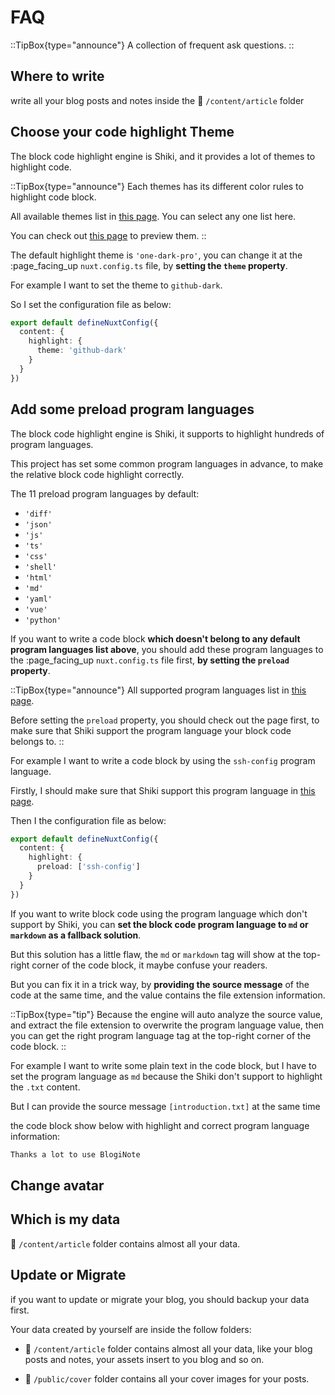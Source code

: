 # FAQ

::TipBox{type="announce"}
A collection of frequent ask questions.
::

## Where to write
write all your blog posts and notes inside the :file_folder: `/content/article` folder

## Choose your code highlight Theme
The block code highlight engine is Shiki, and it provides a lot of themes to highlight code.

::TipBox{type="announce"}
Each themes has its different color rules to highlight code block.

All available themes list in [this page](https://github.com/shikijs/shiki/blob/main/docs/themes.md#all-theme). You can select any one list here.

You can check out [this page](https://vscodethemes.com/) to preview them.
::

The default highlight theme is `'one-dark-pro'`, you can change it at the :page_facing_up `nuxt.config.ts` file, by **setting the `theme` property**.

For example I want to set the theme to `github-dark`.

So I set the configuration file as below:

```ts [nuxt.config.ts] {4}
export default defineNuxtConfig({
  content: {
    highlight: {
      theme: 'github-dark'
    }
  }
})
```

## Add some preload program languages
The block code highlight engine is Shiki, it supports to highlight hundreds of program languages.

This project has set some common program languages in advance, to make the relative block code highlight correctly.

The 11 preload program languages by default:

* `'diff'`
* `'json'`
* `'js'`
* `'ts'`
* `'css'`
* `'shell'`
* `'html'`
* `'md'`
* `'yaml'`
* `'vue'`
* `'python'`

If you want to write a code block **which doesn't belong to any default program languages list above**, you should add these program languages to the :page_facing_up `nuxt.config.ts` file first, **by setting the `preload` property**.

::TipBox{type="announce"}
All supported program languages list in [this page](https://github.com/shikijs/shiki/blob/main/docs/languages.md).

Before setting the `preload` property, you should check out the page first, to make sure that Shiki support the program language your block code belongs to.
::

For example I want to write a code block by using the `ssh-config` program language.

Firstly, I should make sure that Shiki support this program language in [this page](https://github.com/shikijs/shiki/blob/main/docs/languages.md).

Then I the configuration file as below:

```ts [nuxt.config.ts] {4}
export default defineNuxtConfig({
  content: {
    highlight: {
      preload: ['ssh-config']
    }
  }
})
```


If you want to write block code using the program language which don't support by Shiki, you can **set the block code program language to `md` or `markdown` as a fallback solution**.

But this solution has a little flaw, the `md` or `markdown` tag will show at the top-right corner of the code block, it maybe confuse your readers.

But you can fix it in a trick way, by **providing the source message** of the code at the same time, and the value contains the file extension information.

::TipBox{type="tip"}
Because the engine will auto analyze the source value, and extract the file extension to overwrite the program language value, then you can get the right program language tag at the top-right corner of the code block.
::

For example I want to write some plain text in the code block, but I have to set the program language as `md` because the Shiki don't support to highlight the `.txt` content.

But I can provide the source message `[introduction.txt]` at the same time

the code block show below with highlight and correct program language information:

```md [introduction.txt]
Thanks a lot to use BlogiNote
```

## Change avatar
## Which is my data
:file_folder: `/content/article` folder contains almost all your data.

## Update or Migrate
if you want to update or migrate your blog, you should backup your data first.

Your data created by yourself are inside the follow folders:

* :file_folder: `/content/article` folder contains almost all your data, like your blog posts and notes, your assets insert to you blog and so on.

* :file_folder: `/public/cover` folder contains all your cover images for your posts.